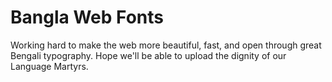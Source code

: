 # Bangla Web Fonts
Working hard to make the web more beautiful, fast, and open through great Bengali typography. Hope we'll be able to upload the dignity of our Language Martyrs.

